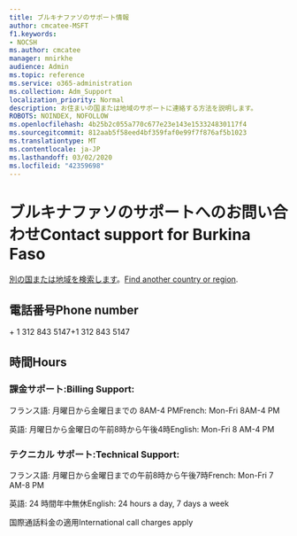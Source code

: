 ```yaml
---
title: ブルキナファソのサポート情報
author: cmcatee-MSFT
f1.keywords:
- NOCSH
ms.author: cmcatee
manager: mnirkhe
audience: Admin
ms.topic: reference
ms.service: o365-administration
ms.collection: Adm_Support
localization_priority: Normal
description: お住まいの国または地域のサポートに連絡する方法を説明します。
ROBOTS: NOINDEX, NOFOLLOW
ms.openlocfilehash: 4b25b2c055a770c677e23e143e153324830117f4
ms.sourcegitcommit: 812aab5f58eed4bf359faf0e99f7f876af5b1023
ms.translationtype: MT
ms.contentlocale: ja-JP
ms.lasthandoff: 03/02/2020
ms.locfileid: "42359698"
---
```

# <a name="contact-support-for-burkina-faso"></a><span data-ttu-id="00a24-103">ブルキナファソのサポートへのお問い合わせ</span><span class="sxs-lookup"><span data-stu-id="00a24-103">Contact support for Burkina Faso</span></span>

<span data-ttu-id="00a24-104">[別の国または地域を検索します](../contact-support-for-business-products.md)。</span><span class="sxs-lookup"><span data-stu-id="00a24-104">[Find another country or region](../contact-support-for-business-products.md).</span></span>

## <a name="phone-number"></a><span data-ttu-id="00a24-105">電話番号</span><span class="sxs-lookup"><span data-stu-id="00a24-105">Phone number</span></span>
<span data-ttu-id="00a24-106">+ 1 312 843 5147</span><span class="sxs-lookup"><span data-stu-id="00a24-106">+1 312 843 5147</span></span>

## <a name="hours"></a><span data-ttu-id="00a24-107">時間</span><span class="sxs-lookup"><span data-stu-id="00a24-107">Hours</span></span>
### <a name="billing-support"></a><span data-ttu-id="00a24-108">課金サポート:</span><span class="sxs-lookup"><span data-stu-id="00a24-108">Billing Support:</span></span>

<span data-ttu-id="00a24-109">フランス語: 月曜日から金曜日までの 8AM-4 PM</span><span class="sxs-lookup"><span data-stu-id="00a24-109">French: Mon-Fri 8AM-4 PM</span></span>

<span data-ttu-id="00a24-110">英語: 月曜日から金曜日の午前8時から午後4時</span><span class="sxs-lookup"><span data-stu-id="00a24-110">English: Mon-Fri 8 AM-4 PM</span></span>

### <a name="technical-support"></a><span data-ttu-id="00a24-111">テクニカル サポート:</span><span class="sxs-lookup"><span data-stu-id="00a24-111">Technical Support:</span></span>

<span data-ttu-id="00a24-112">フランス語: 月曜日から金曜日までの午前8時から午後7時</span><span class="sxs-lookup"><span data-stu-id="00a24-112">French: Mon-Fri 7 AM-8 PM</span></span>

<span data-ttu-id="00a24-113">英語: 24 時間年中無休</span><span class="sxs-lookup"><span data-stu-id="00a24-113">English: 24 hours a day, 7 days a week</span></span>

<span data-ttu-id="00a24-114">国際通話料金の適用</span><span class="sxs-lookup"><span data-stu-id="00a24-114">International call charges apply</span></span>
